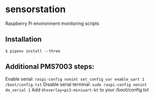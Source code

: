 # sensorstation

Raspberry Pi environment monitoring scripts

## Installation

    $ pipenv install --three

## Additional PMS7003 steps:

Enable serial: `raspi-config nonint set_config_var enable_uart 1 /boot/config.txt`
Disable serial terminal: `sudo raspi-config nonint do_serial 1`
Add `dtoverlay=pi3-miniuart-bt` to your /boot/config.txt
